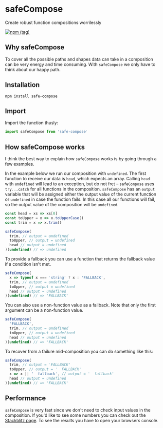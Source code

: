 # safeCompose

Create robust function compositions worrilessly

[![npm (tag)](https://img.shields.io/npm/v/safe-compose/latest?style=for-the-badge)](https://www.npmjs.com/package/safe-compose)

## Why safeCompose

To cover all the possible paths and shapes data can take in a composition can be very energy and time consuming. With `safeCompose` we only have to think about our happy path.

## Installation

`npm install safe-compose`

## Import

Import the function thusly:

```js
import safeCompose from 'safe-compose'
```

## How safeCompose works

I think the best way to explain how `safeCompose` works is by going through a few examples.

In the example below we run our composition with `undefined`. The first function to receive our data is `head`, which expects an array. Calling `head` with `undefined` will lead to an exception, but do not fret – `safeCompose` uses `try...catch` for all functions in the composition. `safeCompose` has an `output` variable that will be assigned either the output value of the current function or `undefined` in case the function fails. In this case all our functions will fail, so the output value of the composition will be `undefined`.

```js
const head = xs => xs[0]
const toUpper = x => x.toUpperCase()
const trim = x => x.trim()

safeCompose(
  trim, // output = undefined
  toUpper, // output = undefined
  head // output = undefined
)(undefined) // => undefined
```

To provide a fallback you can use a function that returns the fallback value if a condition isn't met.

```js
safeCompose(
  x => typeof x === 'string' ? x : 'FALLBACK',
  trim, // output = undefined
  toUpper, // output = undefined
  head // output = undefined
)(undefined) // => 'FALLBACK'
```

You can also use a non-function value as a fallback. Note that only the first argument can be a non-function value.

```js
safeCompose(
  'FALLBACK',
  trim, // output = undefined
  toUpper, // output = undefined
  head // output = undefined
)(undefined) // => 'FALLBACK'
```

To recover from a failure mid-composition you can do something like this:

```js
safeCompose(
  trim, // output = 'FALLBACK'
  toUpper, // output = '  FALLBACK'
  x => x || '  fallback', // output = '  fallback'
  head // output = undefined
)(undefined) // => 'FALLBACK'
```

## Performance

`safeCompose` is very fast since we don't need to check input values in the composition. If you'd like to see some numbers you can check out the [Stackblitz page](https://stackblitz.com/edit/safe-compose). To see the results you have to open your browsers console.
